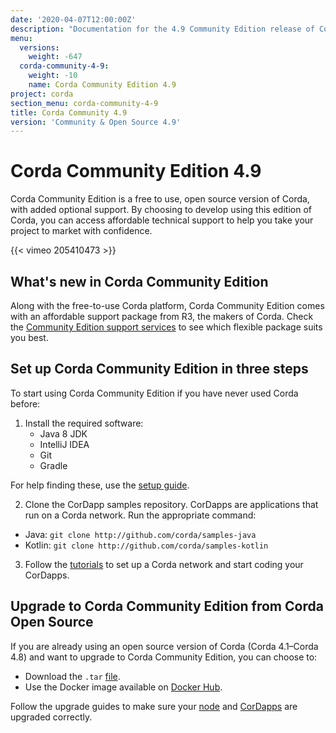 ```yaml
---
date: '2020-04-07T12:00:00Z'
description: "Documentation for the 4.9 Community Edition release of Corda"
menu:
  versions:
    weight: -647
  corda-community-4-9:
    weight: -10
    name: Corda Community Edition 4.9
project: corda
section_menu: corda-community-4-9
title: Corda Community 4.9
version: 'Community & Open Source 4.9'
---
```


# Corda Community Edition 4.9

Corda Community Edition is a free to use, open source version of Corda, with added optional support. By choosing to develop using this edition of Corda, you can access affordable technical support to help you take your project to market with confidence.

{{< vimeo 205410473 >}}

## What's new in Corda Community Edition

Along with the free-to-use Corda platform, Corda Community Edition comes with an affordable support package from R3, the makers of Corda. Check the [Community Edition support services](http://r3.com/support) to see which flexible package suits you best.

## Set up Corda Community Edition in three steps

To start using Corda Community Edition if you have never used Corda before:

1. Install the required software:
    * Java 8 JDK
    * IntelliJ IDEA
    * Git
    * Gradle

For help finding these, use the [setup guide](community/getting-set-up.md).

2. Clone the CorDapp samples repository. CorDapps are applications that run on a Corda network. Run the appropriate command:

* Java: `git clone http://github.com/corda/samples-java`
* Kotlin: `git clone http://github.com/corda/samples-kotlin`

3. Follow the [tutorials](community/tutorial-cordapp.md) to set up a Corda network and start coding your CorDapps.

## Upgrade to Corda Community Edition from Corda Open Source

If you are already using an open source version of Corda (Corda 4.1–Corda 4.8) and want to upgrade to Corda Community Edition, you can choose to:

* Download the `.tar` [file](https://download.corda.net/corda-community-edition/4.9/community-4.9.tar).
* Use the Docker image available on [Docker Hub](https://hub.docker.com/repository/docker/corda/community).

Follow the upgrade guides to make sure your [node](community/node-upgrade-notes.md) and [CorDapps](community/upgrading-cordapps.md) are upgraded correctly.
